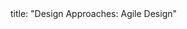 <frontmatter>
title: "Design Approaches: Agile Design"
</frontmatter>

<include src="container-inPage-asFlat.md" boilerplate />